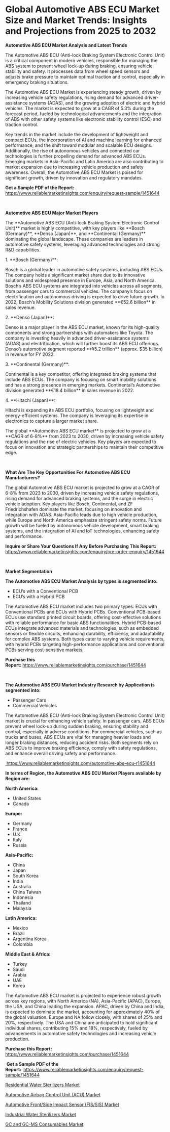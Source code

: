 <p><h1>Global Automotive ABS ECU Market Size and Market Trends: Insights and Projections from 2025 to 2032</h1></p><p><strong>Automotive ABS ECU Market Analysis and Latest Trends</strong></p>
<p><p>The Automotive ABS ECU (Anti-lock Braking System Electronic Control Unit) is a critical component in modern vehicles, responsible for managing the ABS system to prevent wheel lock-up during braking, ensuring vehicle stability and safety. It processes data from wheel speed sensors and adjusts brake pressure to maintain optimal traction and control, especially in emergency braking situations.</p><p>The Automotive ABS ECU Market is experiencing steady growth, driven by increasing vehicle safety regulations, rising demand for advanced driver-assistance systems (ADAS), and the growing adoption of electric and hybrid vehicles. The market is expected to grow at a CAGR of 5.3% during the forecast period, fueled by technological advancements and the integration of ABS with other safety systems like electronic stability control (ESC) and traction control.</p><p>Key trends in the market include the development of lightweight and compact ECUs, the incorporation of AI and machine learning for enhanced performance, and the shift toward modular and scalable ECU designs. Additionally, the rise of autonomous vehicles and connected car technologies is further propelling demand for advanced ABS ECUs. Emerging markets in Asia-Pacific and Latin America are also contributing to market expansion due to increasing vehicle production and safety awareness. Overall, the Automotive ABS ECU Market is poised for significant growth, driven by innovation and regulatory mandates.</p></p>
<p><strong>Get a Sample PDF of the Report:&nbsp;</strong> <a href="https://www.reliablemarketinsights.com/enquiry/request-sample/1451644?utm_campaign=1166&utm_medium=2&utm_source=Github&utm_content=ia&utm_term=23012025&utm_id=automotive-abs-ecu">https://www.reliablemarketinsights.com/enquiry/request-sample/1451644</a></p>
<p>&nbsp;</p>
<p><strong>Automotive ABS ECU Major Market Players</strong></p>
<p><p>The **Automotive ABS ECU (Anti-lock Braking System Electronic Control Unit)** market is highly competitive, with key players like **Bosch (Germany)**, **Denso (Japan)**, and **Continental (Germany)** dominating the global landscape. These companies are leaders in automotive safety systems, leveraging advanced technologies and strong R&D capabilities.</p><p>1. **Bosch (Germany)**:  </p><p>   Bosch is a global leader in automotive safety systems, including ABS ECUs. The company holds a significant market share due to its innovative solutions and widespread presence in Europe, Asia, and North America. Bosch’s ABS ECU systems are integrated into vehicles across all segments, from passenger cars to commercial vehicles. The company’s focus on electrification and autonomous driving is expected to drive future growth. In 2022, Bosch’s Mobility Solutions division generated **€52.6 billion** in sales revenue.</p><p>2. **Denso (Japan)**:  </p><p>   Denso is a major player in the ABS ECU market, known for its high-quality components and strong partnerships with automakers like Toyota. The company is investing heavily in advanced driver-assistance systems (ADAS) and electrification, which will further boost its ABS ECU offerings. Denso’s automotive segment reported **¥5.2 trillion** (approx. $35 billion) in revenue for FY 2022.</p><p>3. **Continental (Germany)**:  </p><p>   Continental is a key competitor, offering integrated braking systems that include ABS ECUs. The company is focusing on smart mobility solutions and has a strong presence in emerging markets. Continental’s Automotive division generated **€18.4 billion** in sales revenue in 2022.</p><p>4. **Hitachi (Japan)**:  </p><p>   Hitachi is expanding its ABS ECU portfolio, focusing on lightweight and energy-efficient systems. The company is leveraging its expertise in electronics to capture a larger market share.</p><p>The global **Automotive ABS ECU market** is projected to grow at a **CAGR of 6-8%** from 2023 to 2030, driven by increasing vehicle safety regulations and the rise of electric vehicles. Key players are expected to focus on innovation and strategic partnerships to maintain their competitive edge.</p></p>
<p>&nbsp;</p>
<p><strong>What Are The Key Opportunities For Automotive ABS ECU Manufacturers?</strong></p>
<p><p>The global Automotive ABS ECU market is projected to grow at a CAGR of 6-8% from 2023 to 2030, driven by increasing vehicle safety regulations, rising demand for advanced braking systems, and the surge in electric vehicle adoption. Key players like Bosch, Continental, and ZF Friedrichshafen dominate the market, focusing on innovation and integration with ADAS. Asia-Pacific leads due to high vehicle production, while Europe and North America emphasize stringent safety norms. Future growth will be fueled by autonomous vehicle development, smart braking systems, and the integration of AI and IoT technologies, enhancing safety and performance.</p></p>
<p><strong>Inquire or Share Your Questions If Any Before Purchasing This Report:</strong> <a href="https://www.reliablemarketinsights.com/enquiry/pre-order-enquiry/1451644?utm_campaign=1166&utm_medium=2&utm_source=Github&utm_content=ia&utm_term=23012025&utm_id=automotive-abs-ecu">https://www.reliablemarketinsights.com/enquiry/pre-order-enquiry/1451644</a></p>
<p>&nbsp;</p>
<p><strong>Market Segmentation</strong></p>
<p><strong>The Automotive ABS ECU Market Analysis by types is segmented into:</strong></p>
<p><ul><li>ECU’s with a Conventional PCB</li><li>ECU’s with a Hybrid PCB</li></ul></p>
<p><p>The Automotive ABS ECU market includes two primary types: ECUs with Conventional PCBs and ECUs with Hybrid PCBs. Conventional PCB-based ECUs use standard printed circuit boards, offering cost-effective solutions with reliable performance for basic ABS functionalities. Hybrid PCB-based ECUs integrate advanced materials and technologies, such as embedded sensors or flexible circuits, enhancing durability, efficiency, and adaptability for complex ABS systems. Both types cater to varying vehicle requirements, with hybrid PCBs targeting high-performance applications and conventional PCBs serving cost-sensitive markets.</p></p>
<p><strong>Purchase this Report:&nbsp;</strong><a href="https://www.reliablemarketinsights.com/purchase/1451644?utm_campaign=1166&utm_medium=2&utm_source=Github&utm_content=ia&utm_term=23012025&utm_id=automotive-abs-ecu">https://www.reliablemarketinsights.com/purchase/1451644</a></p>
<p>&nbsp;</p>
<p><strong>The Automotive ABS ECU Market Industry Research by Application is segmented into:</strong></p>
<p><ul><li>Passenger Cars</li><li>Commercial Vehicles</li></ul></p>
<p><p>The Automotive ABS ECU (Anti-lock Braking System Electronic Control Unit) market is crucial for enhancing vehicle safety. In passenger cars, ABS ECUs prevent wheel lock-up during sudden braking, ensuring stability and control, especially in adverse conditions. For commercial vehicles, such as trucks and buses, ABS ECUs are vital for managing heavier loads and longer braking distances, reducing accident risks. Both segments rely on ABS ECUs to improve braking efficiency, comply with safety regulations, and enhance overall driving safety and performance.</p></p>
<p><a href="https://www.reliablemarketinsights.com/automotive-abs-ecu-r1451644?utm_campaign=1166&utm_medium=2&utm_source=Github&utm_content=ia&utm_term=23012025&utm_id=automotive-abs-ecu">&nbsp;https://www.reliablemarketinsights.com/automotive-abs-ecu-r1451644</a></p>
<p><strong>In terms of Region, the Automotive ABS ECU Market Players available by Region are:</strong></p>
<p>
    <p> <strong> North America: </strong>
        <ul>
            <li>United States</li>
            <li>Canada</li>
        </ul>
        </p> 
    <p> <strong> Europe: </strong>
        <ul>
            <li>Germany</li>
            <li>France</li>
            <li>U.K.</li>
            <li>Italy</li>
            <li>Russia</li>
        </ul>
        </p> 
    <p> <strong> Asia-Pacific: </strong>
        <ul>
            <li>China</li>
            <li>Japan</li>
            <li>South Korea</li>
            <li>India</li>
            <li>Australia</li>
            <li>China Taiwan</li>
            <li>Indonesia</li>
            <li>Thailand</li>
            <li>Malaysia</li>
        </ul>
        </p> 
    <p> <strong> Latin America: </strong>
        <ul>
            <li>Mexico</li>
            <li>Brazil</li>
            <li>Argentina Korea</li>
            <li>Colombia</li>
        </ul>
        </p> 
    <p> <strong> Middle East & Africa: </strong>
        <ul>
            <li>Turkey</li>
            <li>Saudi</li>
            <li>Arabia</li>
            <li>UAE</li>
            <li>Korea</li>
        </ul>
    </p>
    </p>
<p><p>The Automotive ABS ECU market is projected to experience robust growth across key regions, with North America (NA), Asia-Pacific (APAC), Europe, the USA, and China leading the expansion. APAC, driven by China and India, is expected to dominate the market, accounting for approximately 40% of the global valuation. Europe and NA follow closely, with shares of 25% and 20%, respectively. The USA and China are anticipated to hold significant individual shares, contributing 15% and 18%, respectively, fueled by advancements in automotive safety technologies and increasing vehicle production.</p></p>
<p><strong>Purchase this Report: </strong><a href="https://www.reliablemarketinsights.com/purchase/1451644?utm_campaign=1166&utm_medium=2&utm_source=Github&utm_content=ia&utm_term=23012025&utm_id=automotive-abs-ecu">https://www.reliablemarketinsights.com/purchase/1451644</a></p>
<p>&nbsp;<strong>Get a Sample PDF of the Report:&nbsp;&nbsp;</strong><a href="https://www.reliablemarketinsights.com/enquiry/request-sample/1451644?utm_campaign=1166&utm_medium=2&utm_source=Github&utm_content=ia&utm_term=23012025&utm_id=automotive-abs-ecu">https://www.reliablemarketinsights.com/enquiry/request-sample/1451644</a></p>
<p><strong></strong></p>
<p><p><a href="https://www.linkedin.com/pulse/residential-water-sterilizers-market-insights-cover-both-historical-zhaaf?utm_campaign=1166&utm_medium=2&utm_source=Github&utm_content=ia&utm_term=23012025&utm_id=automotive-abs-ecu">Residential Water Sterilizers Market</a></p><p><a href="https://github.com/chongseney974/Market-Research-Report-List-1/blob/main/automotive-airbag-control-unit-acu-market.md?utm_campaign=1166&utm_medium=2&utm_source=Github&utm_content=ia&utm_term=23012025&utm_id=automotive-abs-ecu">Automotive Airbag Control Unit (ACU) Market</a></p><p><a href="https://github.com/lateshab69/Market-Research-Report-List-1/blob/main/automotive-frontside-impact-sensor-fissis-market.md?utm_campaign=1166&utm_medium=2&utm_source=Github&utm_content=ia&utm_term=23012025&utm_id=automotive-abs-ecu">Automotive Front/Side Impact Sensor (FIS/SIS) Market</a></p><p><a href="https://www.linkedin.com/pulse/estimating-size-industrial-water-sterilizers-market-9lvnc?utm_campaign=1166&utm_medium=2&utm_source=Github&utm_content=ia&utm_term=23012025&utm_id=automotive-abs-ecu">Industrial Water Sterilizers Market</a></p><p><a href="https://www.linkedin.com/pulse/gc-gc-ms-consumables-market-size-experiencing-steady-growth-ggh2f?utm_campaign=1166&utm_medium=2&utm_source=Github&utm_content=ia&utm_term=23012025&utm_id=automotive-abs-ecu">GC and GC-MS Consumables Market</a></p></p>